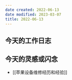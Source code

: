 ```yaml
---
date created: 2022-06-13
date modified: 2023-03-07
title: 2022-06-13
---
```


## 今天的工作日志

## 今天的灵感或闪念

- [[苹果设备维修经历和经验]]
